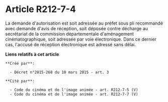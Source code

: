 # Article R212-7-4

La demande d'autorisation est soit adressée au préfet sous pli recommandé avec demande d'avis de réception, soit déposée
contre décharge au secrétariat de la commission départementale d'aménagement cinématographique, soit adressée par voie
électronique. Dans ce dernier cas, l'accusé de réception électronique est adressé sans délai.

**Liens relatifs à cet article**

	**Créé par**:

	  - Décret n°2015-268 du 10 mars 2015 - art. 3

	**Cité par**:

	  - Code du cinéma et de l'image animée - art. R212-7-5 (V)
	  - Code du cinéma et de l'image animée - art. R212-7-7 (V)
